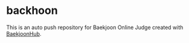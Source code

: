 # backhoon
This is an auto push repository for Baekjoon Online Judge created with [BaekjoonHub](https://github.com/BaekjoonHub/BaekjoonHub).
